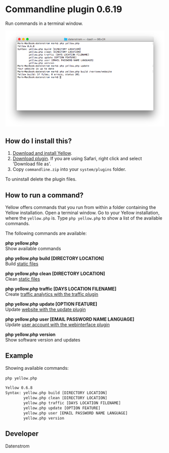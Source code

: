 Commandline plugin 0.6.19
=========================
Run commands in a terminal window.

<p align="center"><img src="commandline-screenshot.png?raw=true" alt="Screenshot"></p>

## How do I install this?

1. [Download and install Yellow](https://github.com/datenstrom/yellow/).
2. [Download plugin](https://github.com/datenstrom/yellow-plugins/raw/master/zip/commandline.zip). If you are using Safari, right click and select 'Download file as'.
3. Copy `commandline.zip` into your `system/plugins` folder.

To uninstall delete the plugin files.

## How to run a command?

Yellow offers commands that you run from within a folder containing the Yellow installation. Open a terminal window.  Go to your Yellow installation, where the `yellow.php` is. Type `php yellow.php` to show a list of the available commands.

The following commands are available:

**php yellow.php**  
Show available commands

**php yellow.php build [DIRECTORY LOCATION]**  
Build [static files](https://developers.datenstrom.se/help/web-server-configuration#static-website)

**php yellow.php clean [DIRECTORY LOCATION]**  
Clean [static files](https://developers.datenstrom.se/help/web-server-configuration#static-website)

**php yellow.php traffic [DAYS LOCATION FILENAME]**  
Create [traffic analytics with the traffic plugin](https://github.com/datenstrom/yellow-plugins/tree/master/traffic)

**php yellow.php update [OPTION FEATURE]**  
Update [website with the update plugin](https://github.com/datenstrom/yellow-plugins/tree/master/update)

**php yellow.php user [EMAIL PASSWORD NAME LANGUAGE]**  
Update [user account with the webinterface plugin](https://github.com/datenstrom/yellow-plugins/tree/master/webinterface)

**php yellow.php version**  
Show software version and updates

## Example

Showing available commands:

`php yellow.php`

~~~~
Yellow 0.6.8
Syntax: yellow.php build [DIRECTORY LOCATION]
        yellow.php clean [DIRECTORY LOCATION]
        yellow.php traffic [DAYS LOCATION FILENAME]
        yellow.php update [OPTION FEATURE]
        yellow.php user [EMAIL PASSWORD NAME LANGUAGE]
        yellow.php version
~~~~

## Developer

Datenstrom
